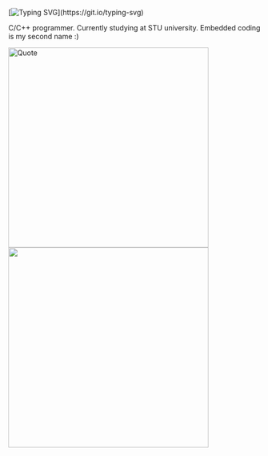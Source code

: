 
[![Typing SVG](https://readme-typing-svg.demolab.com/?lines=Hi+I'm+Timofei;)](https://git.io/typing-svg)

C/C++ programmer. Currently studying at STU university. Embedded coding is my second name :)

  <img src="https://quotes-github-readme.vercel.app/api?type=horizontal" alt="Quote" width="400" >
  <img src="https://github-readme-stats.vercel.app/api?username=kuzlik340&show_icons=true&theme=bear" width="400">

